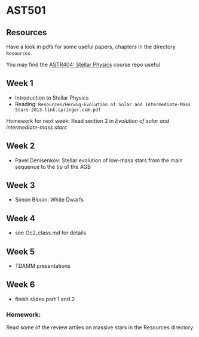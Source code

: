 # AST501

## Resources
Have a look in pdfs for some useful papers, chapters in the directory `Resources`.

You may find the [ASTR404: Stellar Physics](https://github.com/UVic-CompPhys/ASTR404) course repo useful

## Week 1
* Introduction to Stellar Physics
* Reading: `Resources/Herwig-Evolution of Solar and Intermediate-Mass Stars-2013-link.springer.com.pdf`

Homework for next week: Read section 2 in _Evolution of solar and intermediate-mass stars_

## Week 2
* Pavel Denisenkov: Stellar evolution of low-mass stars from the main sequence to the tip of the AGB

## Week 3
* Simon Blouin: White Dwarfs

## Week 4
* see Oc2_class.md for details

## Week 5
* TDAMM presentations

## Week 6
* finish slides part 1 and 2

### Homework: 
Read some of the review artiles on massive stars in the Resources directory